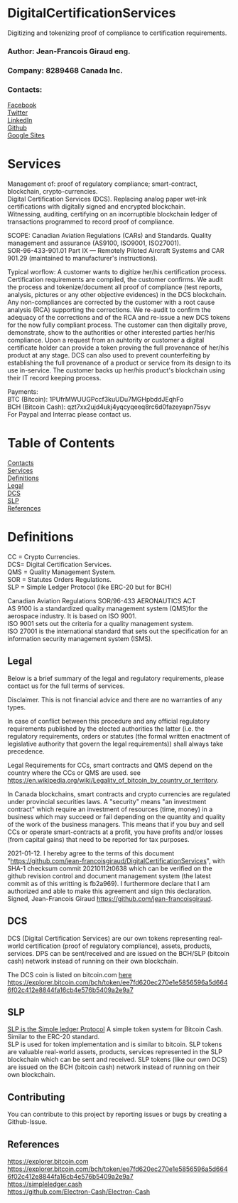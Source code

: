 # DigitalCertificationServices
Digitizing and tokenizing proof of compliance to certification requirements.
### Author: Jean-Francois Giraud eng.
### Company: 8289468 Canada Inc.
### Contacts:  
[Facebook](https://www.facebook.com/jeanfrancois.giraud.52/)  
[Twitter](https://twitter.com/8289468)  
[LinkedIn](https://linkedin.com/in/jfgiraudengineer)  
[Github](https://github.com/jean-francoisgiraud/DigitalCurrenciesKnowledgeBase)  
[Google Sites](https://sites.google.com/site/8289468canadainc)  

# Services
Management of: proof of regulatory compliance; smart-contract, blockchain, crypto-currencies.  
Digital Certification Services (DCS). Replacing analog paper wet-ink certifications with digitally signed and encrypted blockchain.  
Witnessing, auditing, certifying on an incorruptible blockchain ledger of transactions programmed to record proof of compliance.  

SCOPE: Canadian Aviation Regulations (CARs) and Standards. Quality management and assurance (AS9100, ISO9001, ISO27001).  
SOR-96-433-901.01 Part IX — Remotely Piloted Aircraft Systems and CAR 901.29 (maintained to manufacturer's instructions).  

Typical worflow: A customer wants to digitize her/his certification process. Certification requirements are compiled, the customer confirms. We audit the process and tokenize/document all proof of compliance (test reports, analysis, pictures or any other objective evidences) in the DCS blockchain. Any non-compliances are corrected by the customer with a root cause analysis (RCA) supporting the corrections. We re-audit to confirm the adequacy of the corrections and of the RCA and re-issue a new DCS tokens for the now fully compliant process. The customer can then digitally prove, demonstrate, show to the authorities or other interested parties her/his compliance. Upon a request from an auhtority or customer a digital certificate holder can provide a token proving the full provenance of her/his product at any stage. DCS can also used to prevent counterfeiting by establishing the full provenance of a product or service from its design to its use in-service. The customer backs up her/his product's blockchain using their IT record keeping process.  

Payments:   
BTC (Bitcoin): 1PUfrMWUUGPccf3kuUDu7MGHpbddJEqhFo  
BCH (Bitcoin Cash): qzt7xx2ujd4ukj4yqcyqeeq8rc6d0fazeyapn75syv  
For Paypal and Interrac please contact us.  

# Table of Contents
[Contacts](#contacts)  
[Services](#services)  
[Definitions](#Definitions)  
[Legal](#Legal)  
[DCS](#dcs)  
[SLP](#SLP)  
[References](#References)  

# Definitions 
CC = Crypto Currencies.  
DCS= Digital Certification Services.  
QMS = Quality Management System.  
SOR = Statutes Orders Regulations.  
SLP = Simple Ledger Protocol (like ERC-20 but for BCH)  

Canadian Aviation Regulations SOR/96-433 AERONAUTICS ACT  
AS 9100 is a standardized quality management system (QMS)for the aerospace industry. It is based on ISO 9001.  
ISO 9001 sets out the criteria for a quality management system.  
ISO 27001 is the international standard that sets out the specification for an information security management system (ISMS). 

## Legal

Below is a brief summary of the legal and regulatory requirements, please contact us for the full terms of services.   

Disclaimer. This is not financial advice and there are no warranties of any types.  

In case of conflict between this procedure and any official regulatory requirements published by the elected authorities the latter (i.e. the regulatory requirements, orders or statutes (the formal written enactment of legislative authority that govern the legal requirements)) shall always take precedence.  

Legal Requirements for CCs, smart contracts and QMS depend on the country where the CCs or QMS are used. see https://en.wikipedia.org/wiki/Legality_of_bitcoin_by_country_or_territory.  

In Canada blockchains, smart contracts and crypto currencies are regulated under provincial securities laws. A "security" means "an investment contract" which require an investment of resources (time, money) in a business which may succeed or fail depending on the quantity and quality of the work of the business managers. This means that if you buy and sell CCs or operate smart-contracts at a profit, you have profits and/or losses (from capital gains) that need to be reported for tax purposes.  

2021-01-12. I hereby agree to the terms of this document "https://github.com/jean-francoisgiraud/DigitalCertificationServices", with SHA-1 checksum commit 20210112t0638 which can be verified on the github revision control and document management system (the latest commit as of this writting is fb2a969). I furthermore declare that I am authorized and able to make this agreement and sign this declaration.  Signed, Jean-Francois Giraud https://github.com/jean-francoisgiraud. 

## DCS  
DCS (Digital Certification Services) are our own tokens representing real-world certification (proof of regulatory compliance), assets, products, services. DPS can be sent/received and are issued on the BCH/SLP (bitcoin cash) network instead of running on their own blockchain.  

The DCS coin is listed on bitcoin.com [here](https://explorer.bitcoin.com/bch/token/ee7fd620ec270e1e5856596a5d6646f02c412e8844fa16cb4e576b5409a2e9a7)  
https://explorer.bitcoin.com/bch/token/ee7fd620ec270e1e5856596a5d6646f02c412e8844fa16cb4e576b5409a2e9a7

## SLP
[SLP is the Simple ledger Protocol](https://simpleledger.cash) A simple token system for Bitcoin Cash. Similar to the ERC-20 standard.  
SLP is used for token implementation and is similar to bitcoin. SLP tokens are valuable real-world assets, products, services represented in the SLP blockchain which can be sent and received. SLP tokens (like our own DCS) are issued on the BCH (bitcoin cash) network instead of running on their own blockchain.  

## Contributing
You can contribute to this project by reporting issues or bugs by creating a Github-Issue. 

## References
https://explorer.bitcoin.com  
https://explorer.bitcoin.com/bch/token/ee7fd620ec270e1e5856596a5d6646f02c412e8844fa16cb4e576b5409a2e9a7  
https://simpleledger.cash  
https://github.com/Electron-Cash/Electron-Cash  
